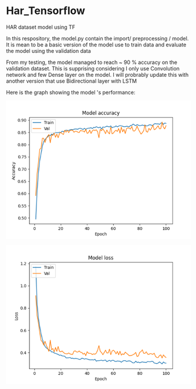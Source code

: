 # Har_Tensorflow
HAR dataset model using TF

In this respository, the model.py contain the import/ preprocessing / model.
It is mean to be a basic version of the model use to train data and evaluate the model using the validation data

From my testing, the model managed to reach ~ 90 % accuracy on the validation dataset.
This is supprising considering I only use Convolution network and few Dense layer on the model. 
I will probrably update this with another version that use Bidirectional layer with LSTM

Here is the graph showing the model 's performance:

![Alt text](https://raw.githubusercontent.com/Day1Hour0/Har_Tensorflow/main/Figure_1.png)

![Alt text](https://github.com/Day1Hour0/Har_Tensorflow/blob/main/Figure_2.png)
